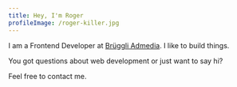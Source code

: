 ```yaml
---
title: Hey, I'm Roger
profileImage: /roger-killer.jpg
---
```


I am a Frontend Developer at [Brüggli Admedia](https://www.brueggli-admedia.ch/). I like to build things.

You got questions about web development or
just want to say hi?

Feel free to contact me.
